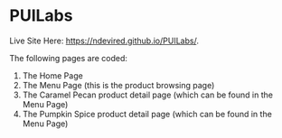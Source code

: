 # PUILabs

Live Site Here: https://ndevired.github.io/PUILabs/.

The following pages are coded:
1. The Home Page
2. The Menu Page (this is the product browsing page)
3. The Caramel Pecan product detail page (which can be found in the Menu Page)
4. The Pumpkin Spice product detail page (which can be found in the Menu Page)

